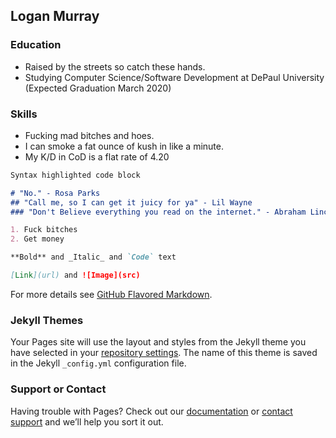 ## Logan Murray

### Education
- Raised by the streets so catch these hands.
- Studying Computer Science/Software Development at DePaul University (Expected Graduation March 2020)

### Skills

- Fucking mad bitches and hoes.
- I can smoke a fat ounce of kush in like a minute.
- My K/D in CoD is a flat rate of 4.20

```markdown
Syntax highlighted code block

# "No." - Rosa Parks
## "Call me, so I can get it juicy for ya" - Lil Wayne
### "Don't Believe everything you read on the internet." - Abraham Lincoln

1. Fuck bitches
2. Get money

**Bold** and _Italic_ and `Code` text

[Link](url) and ![Image](src)
```

For more details see [GitHub Flavored Markdown](https://guides.github.com/features/mastering-markdown/).

### Jekyll Themes

Your Pages site will use the layout and styles from the Jekyll theme you have selected in your [repository settings](https://github.com/lpmurray16/lpmurray16.github.io/settings). The name of this theme is saved in the Jekyll `_config.yml` configuration file.

### Support or Contact

Having trouble with Pages? Check out our [documentation](https://help.github.com/categories/github-pages-basics/) or [contact support](https://github.com/contact) and we’ll help you sort it out.
